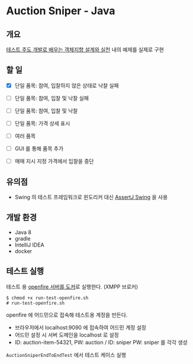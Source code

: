 # Auction Sniper - Java

## 개요
[테스트 주도 개발로 배우는 객체지향 설계와 실천](http://www.insightbook.co.kr/book/programming-insight/%ED%85%8C%EC%8A%A4%ED%8A%B8-%EC%A3%BC%EB%8F%84-%EA%B0%9C%EB%B0%9C%EB%A1%9C-%EB%B0%B0%EC%9A%B0%EB%8A%94-%EA%B0%9D%EC%B2%B4-%EC%A7%80%ED%96%A5-%EC%84%A4%EA%B3%84%EC%99%80-%EC%8B%A4%EC%B2%9C) 내의 예제를 실제로 구현

## 할 일
- [x] 단일 품목: 참여, 입찰하지 않은 상태로 낙찰 실패
- [ ] 단일 품목: 참여, 입찰 및 낙찰 실패
- [ ] 단일 품목: 참여, 입찰 및 낙찰
- [ ] 단일 품목: 가격 상세 표시
- [ ] 여러 품목
- [ ] GUI 를 통해 품목 추가
- [ ] 매매 지시 지정 가격에서 입찰을 중단


## 유의점
- Swing 의 테스트 프레임워크로 윈도리커 대신 [AssertJ Swing](http://joel-costigliola.github.io/assertj/assertj-swing.html) 을 사용

## 개발 환경
- Java 8
- gradle
- IntelliJ IDEA
- docker

## 테스트 실행

테스트 용 [openfire 서버를 도커](https://hub.docker.com/r/sameersbn/openfire/)로 실행한다. (XMPP 브로커)
```
$ chmod +x run-test-openfire.sh
# run-test-openfire.sh
```

openfire 에 어드민으로 접속해 테스트용 계정을 만든다.

- 브라우저에서 localhost:9090 에 접속하여 어드민 계정 설정
- 어드민 설정 시 서버 도메인을 localhost 로 설정
- ID: auction-item-54321, PW: auction / ID: sniper PW: sniper 를 각각 생성

`AuctionSniperEndToEndTest` 에서 테스트 케이스 실행